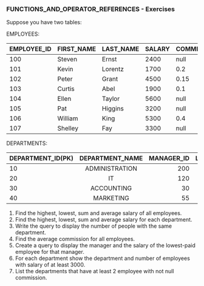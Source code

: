 ### FUNCTIONS_AND_OPERATOR_REFERENCES - Exercises

Suppose you have two tables:

EMPLOYEES:

| EMPLOYEE_ID | FIRST_NAME  | LAST_NAME | SALARY | COMMISSION_PCT   | DEPARTMENT_ID |
|-------------|-------------|-----------|--------|------------------|--------------|
| 100         | Steven      | Ernst     | 2400   | null             | 30           |
| 101         | Kevin       | Lorentz   | 1700   | 0.2              | 20           |
| 102         | Peter       | Grant     | 4500   | 0.15             | 40           |
| 103         | Curtis      | Abel      | 1900   | 0.1              | 10           |
| 104         | Ellen       | Taylor    | 5600   | null             | 20           |
| 105         | Pat         | Higgins   | 3200   | null             | 20           |
| 106         | William     | King      | 5300   | 0.4              | 30           |
| 107         | Shelley     | Fay       | 3300   | null             | 40           |

DEPARTMENTS:

| DEPARTMENT_ID(PK) | DEPARTMENT_NAME | MANAGER_ID | LOCATION_ID |
|-------------------|:---------------:|-----------:|:-----------:|
| 10                | ADMINISTRATION  | 200        |    1900     | 
| 20                |       IT        | 120        |    2300     | 
| 30                |   ACCOUNTING    | 30         |    3420     | 
| 40                |    MARKETING    | 55         |    5340     | 

1. Find the highest, lowest, sum and average salary of all employees.
2. Find the highest, lowest, sum and average salary for each department.
3. Write the query to display the number of people with the same department.
4. Find the average commission for all employees.
5. Create a query to display the manager and the salary of the lowest-paid employee for
   that manager.
6. For each department show the department and number of employees 
with salary of at least 3000.
7. List the departments that have at least 2 employee with not null commission.
